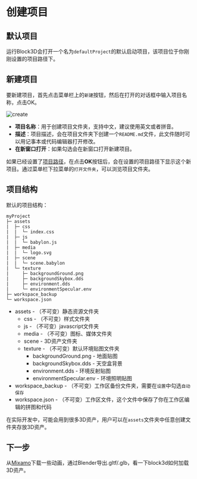 # 创建项目

## 默认项目

运行Block3D会打开一个名为`defaultProject`的默认启动项目，该项目位于你刚刚设置的项目路径下。

## 新建项目

要新建项目，首先点击菜单栏上的`新建`按钮，然后在打开的对话框中输入项目名称，点击OK。

![create](https://cdn.zjbku.com/start/create.jpg)

- **项目名称**：用于创建项目文件夹，支持中文，建议使用英文或者拼音。
- **描述**：项目描述，会在项目文件夹下创建一个`README.md`文件，此文件随时可以用记事本或代码编辑器打开修改。
- **在新窗口打开**：如果勾选会在新窗口打开新建项目。

如果已经设置了[项目路径](./1-install.md#设置项目路径)，在点击**OK**按钮后，会在设置的项目路径下显示这个新项目。通过菜单栏下拉菜单的`打开文件夹`，可以浏览项目文件夹。

## 项目结构

默认的项目结构：

```
myProject
├─ assets
|  ├─ css
|  |  └─ index.css
|  ├─ js
|  |  └─ babylon.js
|  ├─ media
|  |  └─ logo.svg
|  ├─ scene
|  |  └─ scene.babylon
|  └─ texture
|     ├─ backgroundGround.png
|     ├─ backgroundSkybox.dds
|     ├─ environment.dds
|     └─ environmentSpecular.env
├─ workspace_backup
└─ workspace.json
```

- assets - （不可变）静态资源文件夹
  - css - （不可变）样式文件夹
  - js - （不可变）javascript文件夹
  - media - （不可变）图标、媒体文件夹
  - scene - 3D资产文件夹
  - texture - （不可变）默认环境贴图文件夹
    - backgroundGround.png - 地面贴图
    - backgroundSkybox.dds - 天空盒背景
    - environment.dds - 环境反射贴图
    - environmentSpecular.env - 环境照明贴图
- workspace_backup - （不可变）工作区备份文件夹，需要在`设置`中勾选`自动保存`
- workspace.json - （不可变）工作区文件，这个文件中保存了你在工作区编辑的拼图和代码

在实际开发中，可能会用到很多3D资产，用户可以在`assets`文件夹中任意创建文件夹存放3D资产。

## 下一步

从[Mixamo](https://www.mixamo.com/)下载一些动画，通过Blender导出.gltf/.glb，看一下block3d如何加载3D资产。